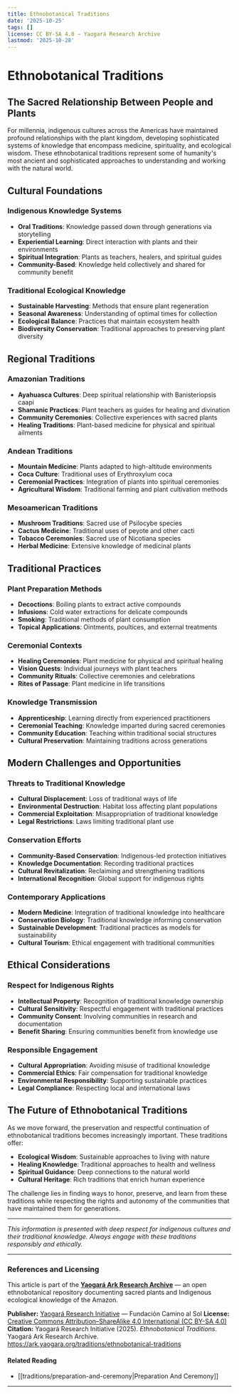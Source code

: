 ```yaml
---
title: Ethnobotanical Traditions
date: '2025-10-25'
tags: []
license: CC BY-SA 4.0 – Yaogará Research Archive
lastmod: '2025-10-28'
---
```

# Ethnobotanical Traditions

## The Sacred Relationship Between People and Plants

For millennia, indigenous cultures across the Americas have maintained profound relationships with the plant kingdom, developing sophisticated systems of knowledge that encompass medicine, spirituality, and ecological wisdom. These ethnobotanical traditions represent some of humanity's most ancient and sophisticated approaches to understanding and working with the natural world.

## Cultural Foundations

### Indigenous Knowledge Systems
- **Oral Traditions**: Knowledge passed down through generations via storytelling
- **Experiential Learning**: Direct interaction with plants and their environments
- **Spiritual Integration**: Plants as teachers, healers, and spiritual guides
- **Community-Based**: Knowledge held collectively and shared for community benefit

### Traditional Ecological Knowledge
- **Sustainable Harvesting**: Methods that ensure plant regeneration
- **Seasonal Awareness**: Understanding of optimal times for collection
- **Ecological Balance**: Practices that maintain ecosystem health
- **Biodiversity Conservation**: Traditional approaches to preserving plant diversity

## Regional Traditions

### Amazonian Traditions
- **Ayahuasca Cultures**: Deep spiritual relationship with Banisteriopsis caapi
- **Shamanic Practices**: Plant teachers as guides for healing and divination
- **Community Ceremonies**: Collective experiences with sacred plants
- **Healing Traditions**: Plant-based medicine for physical and spiritual ailments

### Andean Traditions
- **Mountain Medicine**: Plants adapted to high-altitude environments
- **Coca Culture**: Traditional uses of Erythroxylum coca
- **Ceremonial Practices**: Integration of plants into spiritual ceremonies
- **Agricultural Wisdom**: Traditional farming and plant cultivation methods

### Mesoamerican Traditions
- **Mushroom Traditions**: Sacred use of Psilocybe species
- **Cactus Medicine**: Traditional uses of peyote and other cacti
- **Tobacco Ceremonies**: Sacred use of Nicotiana species
- **Herbal Medicine**: Extensive knowledge of medicinal plants

## Traditional Practices

### Plant Preparation Methods
- **Decoctions**: Boiling plants to extract active compounds
- **Infusions**: Cold water extractions for delicate compounds
- **Smoking**: Traditional methods of plant consumption
- **Topical Applications**: Ointments, poultices, and external treatments

### Ceremonial Contexts
- **Healing Ceremonies**: Plant medicine for physical and spiritual healing
- **Vision Quests**: Individual journeys with plant teachers
- **Community Rituals**: Collective ceremonies and celebrations
- **Rites of Passage**: Plant medicine in life transitions

### Knowledge Transmission
- **Apprenticeship**: Learning directly from experienced practitioners
- **Ceremonial Teaching**: Knowledge imparted during sacred ceremonies
- **Community Education**: Teaching within traditional social structures
- **Cultural Preservation**: Maintaining traditions across generations

## Modern Challenges and Opportunities

### Threats to Traditional Knowledge
- **Cultural Displacement**: Loss of traditional ways of life
- **Environmental Destruction**: Habitat loss affecting plant populations
- **Commercial Exploitation**: Misappropriation of traditional knowledge
- **Legal Restrictions**: Laws limiting traditional plant use

### Conservation Efforts
- **Community-Based Conservation**: Indigenous-led protection initiatives
- **Knowledge Documentation**: Recording traditional practices
- **Cultural Revitalization**: Reclaiming and strengthening traditions
- **International Recognition**: Global support for indigenous rights

### Contemporary Applications
- **Modern Medicine**: Integration of traditional knowledge into healthcare
- **Conservation Biology**: Traditional knowledge informing conservation
- **Sustainable Development**: Traditional practices as models for sustainability
- **Cultural Tourism**: Ethical engagement with traditional communities

## Ethical Considerations

### Respect for Indigenous Rights
- **Intellectual Property**: Recognition of traditional knowledge ownership
- **Cultural Sensitivity**: Respectful engagement with traditional practices
- **Community Consent**: Involving communities in research and documentation
- **Benefit Sharing**: Ensuring communities benefit from knowledge use

### Responsible Engagement
- **Cultural Appropriation**: Avoiding misuse of traditional knowledge
- **Commercial Ethics**: Fair compensation for traditional knowledge
- **Environmental Responsibility**: Supporting sustainable practices
- **Legal Compliance**: Respecting local and international laws

## The Future of Ethnobotanical Traditions

As we move forward, the preservation and respectful continuation of ethnobotanical traditions becomes increasingly important. These traditions offer:

- **Ecological Wisdom**: Sustainable approaches to living with nature
- **Healing Knowledge**: Traditional approaches to health and wellness
- **Spiritual Guidance**: Deep connections to the natural world
- **Cultural Heritage**: Rich traditions that enrich human experience

The challenge lies in finding ways to honor, preserve, and learn from these traditions while respecting the rights and autonomy of the communities that have maintained them for generations.

---

*This information is presented with deep respect for indigenous cultures and their traditional knowledge. Always engage with these traditions responsibly and ethically.*

---
### References and Licensing

This article is part of the **[Yaogará Ark Research Archive](https://ark.yaogara.org)** —
an open ethnobotanical repository documenting sacred plants and Indigenous ecological knowledge of the Amazon.

**Publisher:** [Yaogará Research Initiative](https://yaogara.com) — Fundación Camino al Sol
**License:** [Creative Commons Attribution–ShareAlike 4.0 International (CC BY-SA 4.0)](https://creativecommons.org/licenses/by-sa/4.0/)
**Citation:** Yaogará Research Initiative (2025). *Ethnobotanical Traditions*. Yaogará Ark Research Archive. https://ark.yaogara.org/traditions/ethnobotanical-traditions

#### Related Reading
- [[traditions/preparation-and-ceremony|Preparation And Ceremony]]

---

